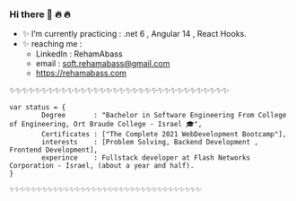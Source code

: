 ### Hi there 👋 🔥 🔥 

- ✨ I’m currently practicing :  .net 6 , Angular 14 , React Hooks.
- ✨ reaching me :
    - LinkedIn  : RehamAbass  
    - email : soft.rehamabass@gmail.com
    - https://rehamabass.com
    
✨✨✨✨✨✨✨✨✨✨✨✨✨✨✨✨✨✨✨✨✨✨✨✨✨✨✨✨✨✨✨✨✨✨
````
var status = { 
        Degree       : "Bachelor in Software Engineering From College of Engineering, Ort Braude College - Israel 🎓",
        Certificates : ["The Complete 2021 WebDevelopment Bootcamp"],
        interests    : [Problem Solving, Backend Development , Frontend Development],
        experince    : Fullstack developer at Flash Networks Corporation - Israel, (about a year and half).
}

✨✨✨✨✨✨✨✨✨✨✨✨✨✨✨✨✨✨✨✨✨✨✨✨✨✨✨✨✨✨✨✨✨✨✨
